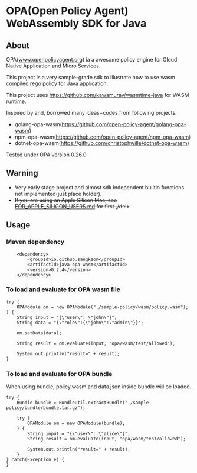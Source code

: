 # OPA(Open Policy Agent) WebAssembly SDK for Java

## About
OPA(www.openpolicyagent.org) ia a awesome policy engine for Cloud Native Application and Micro Services.

This project is a very sample-grade sdk to illustrate how to use wasm compiled rego policy for Java application.

This project uses https://github.com/kawamuray/wasmtime-java for WASM runtime.

Inspired by and, borrowed many ideas+codes from following projects. 
- golang-opa-wasm(https://github.com/open-policy-agent/golang-opa-wasm)
- npm-opa-wasm(https://github.com/open-policy-agent/npm-opa-wasm)
- dotnet-opa-wasm(https://github.com/christophwille/dotnet-opa-wasm)

Tested under OPA version 0.26.0

## Warning
- Very early stage project and almost sdk independent builtin functions not implemented(just place holder).
- <del>If you are using an Apple Silicon Mac, see [FOR_APPLE_SILICON_USERS.md](./FOR_APPLE_SILICON_USERS.md) for first.,/del>

## Usage

### Maven dependency ###
```
    <dependency>
        <groupId>io.github.sangkeon</groupId>
        <artifactId>java-opa-wasm</artifactId>
        <version>0.2.4</version>
    </dependency>
```

### To load and evaluate for OPA wasm file 
```
try (
    OPAModule om = new OPAModule("./sample-policy/wasm/policy.wasm");
) {
    String input = "{\"user\": \"john\"}";
    String data = "{\"role\":{\"john\":\"admin\"}}";

    om.setData(data);

    String result = om.evaluate(input, "opa/wasm/test/allowed");

    System.out.println("result=" + result);
}
```

### To load and evaluate for OPA bundle 
When using bundle, policy.wasm and data.json inside bundle will be loaded.

```
try {
    Bundle bundle = BundleUtil.extractBundle("./sample-policy/bundle/bundle.tar.gz");

    try (
        OPAModule om = new OPAModule(bundle);
    ) {
        String input = "{\"user\": \"alice\"}";
        String result = om.evaluate(input, "opa/wasm/test/allowed");

        System.out.println("result=" + result);
    }
} catch(Exception e) {
}

```
